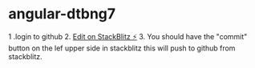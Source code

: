 # angular-dtbng7

1 .login to github 
2. [Edit on StackBlitz ⚡️](https://stackblitz.com/edit/angular-dtbng7)
3. You should have the "commit" button on the lef upper side in stackblitz
  this will push to github from stackblitz.
  